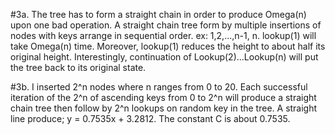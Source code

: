 #3a.
The tree has to form a straight chain in order to produce Omega(n) upon one bad operation.
A straight chain tree form by multiple insertions of nodes with keys arrange in sequential order.
ex: 1,2,...,n-1, n. lookup(1) will take Omega(n) time. Moreover, lookup(1) reduces the height to 
about half its original height. Interestingly, continuation of Lookup(2)...Lookup(n) will 
put the tree back to its original state.

#3b.
I inserted 2^n nodes where n ranges from 0 to 20. Each successful iteration of the 2^n of ascending keys
from 0 to 2^n will produce a straight chain tree then follow by 2^n lookups on random key in the tree. 
A straight line produce; y = 0.7535x + 3.2812. The constant C is about 0.7535.